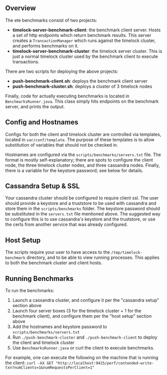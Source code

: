 ## Overview
The ete benchmarks consist of two projects:
- **timelock-server-benchmark-client**: the benchmark client server.
Hosts a set of http endpoints which return benchmark results.
This server creates a `TransactionManager` which runs against the timelock cluster, and performs benchmarks on it.
- **timelock-server-benchmark-cluster**: the timelock server cluster.
This is just a normal timelock cluster used by the benchmark client to execute transactions.

There are two scripts for deploying the above projects:
- **push-benchmark-client.sh**: deploys the benchmark client server
- **push-benchmark-cluster.sh**: deploys a cluster of 3 timelock nodes

Finally, code for actually executing benchmarks is located in `BenchmarksRunner.java`.
This class simply hits endpoints on the benchmark server, and prints the output.

## Config and Hostnames
Configs for both the client and timelock cluster are controlled via templates, located in `var/conf/template`.
The purpose of these templates is to allow substitution of variables that should not be checked in.

Hostnames are configured via the `scripts/benchmarks/servers.txt` file.
The format is mostly self-explanatory; there are spots to configure the client node, the three timelock cluster nodes, and three cassandra nodes.
Finally, there is a variable for the keystore password; see below for details.

## Cassandra Setup & SSL
Your cassandra cluster should be configured to require client ssl.
The user should provide a keystore and a truststore to be used with cassandra and store them in the `scripts/benchmarks` folder.
The keystore password should be substituted in the `servers.txt` file mentioned above.
The suggested way to configure this is to use cassandra's keystore and the truststore, or use the certs from another service that was already configured.

## Host Setup
The scripts require your user to have access to the `/tmp/timelock-benchmark` directory, and to be able to view running processes.
This applies to both the benchmark cluster and client hosts.

## Running Benchmarks
To run the benchmarks:
1. Launch a cassandra cluster, and configure it per the "cassandra setup" section above
2. Launch four server boxes (3 for the timelock cluster + 1 for the benchmark client), and configure them per the "host setup" section above
3. Add the hostnames and keystore password to `scripts/benchmarks/servers.txt`
4. Run `./push-benchmark-cluster` and `./push-benchmark-client` to deploy the client and timelock cluster
5. Use `BenchmarksRunner.java` or curl the client to execute benchmarks.

For example, one can execute the following on the machine that is running the client:
`curl -kX GET "http://localhost:9425/perf/contended-write-txn?numClients=1&numRequestsPerClient=1"`

